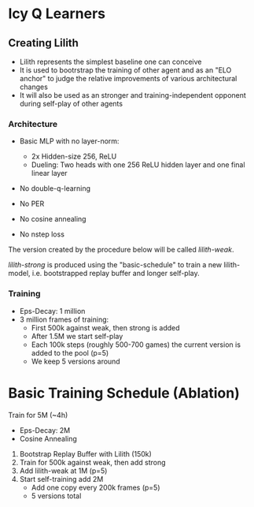 # Icy Q Learners

## Creating Lilith

* Lilith represents the simplest baseline one can conceive
* It is used to bootrstrap the training of other agent and as an "ELO anchor" to judge the relative improvements of various architectural changes
* It will also be used as an stronger and training-independent opponent during self-play of other agents

### Architecture
* Basic MLP with no layer-norm:
    * 2x Hidden-size 256, ReLU
    * Dueling: Two heads with one 256 ReLU hidden layer and one final linear layer

* No double-q-learning
* No PER
* No cosine annealing
* No nstep loss

The version created by the procedure below will be called *lilith-weak*.

*lilith-strong* is produced using the "basic-schedule" to train a new lilith-model, i.e. bootstrapped replay buffer and longer self-play.

### Training
* Eps-Decay: 1 million
* 3 million frames of training:
    - First 500k against weak, then strong is added
    - After 1.5M we start self-play
    - Each 100k steps (roughly 500-700 games) the current version is added to the pool (p=5)
    - We keep 5 versions around 


# Basic Training Schedule (Ablation)

Train for 5M (~4h)
* Eps-Decay: 2M
* Cosine Annealing
1. Bootstrap Replay Buffer with Lilith (150k)
2. Train for 500k against weak, then add strong
3. Add lilith-weak at 1M (p=5)
4. Start self-training add 2M
    - Add one copy every 200k frames (p=5)
    - 5 versions total